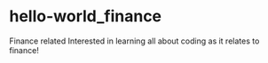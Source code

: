 # hello-world_finance
Finance related
Interested in learning all about coding as it relates to finance!
